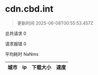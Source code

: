 
  # cdn.cbd.int

  > 更新时间 2025-06-08T00:55:53.457Z
  
  总共请求 0

  请求报错 0

  平均耗时 NaNms

|城市|ip|下载大小|速度|
|-----|----------|---|---|

  